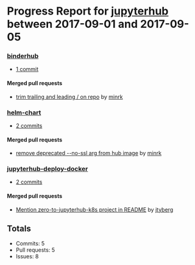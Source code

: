 # Progress Report for [jupyterhub](https://github.com/jupyterhub) between 2017-09-01 and 2017-09-05

### [binderhub](https://github.com/jupyterhub/binderhub)
-  [1 commit](https://github.com/jupyterhub/binderhub/compare/master@%7B1504249200%7D...master@%7B1504594800%7D)

#### Merged pull requests
- [trim trailing and leading / on repo](https://github.com/jupyterhub/binderhub/pull/96) by [minrk](https://github.com/minrk)

### [helm-chart](https://github.com/jupyterhub/helm-chart)
-  [2 commits](https://github.com/jupyterhub/helm-chart/compare/master@%7B1504249200%7D...master@%7B1504594800%7D)

#### Merged pull requests
- [remove deprecated --no-ssl arg from hub image](https://github.com/jupyterhub/helm-chart/pull/66) by [minrk](https://github.com/minrk)

### [jupyterhub-deploy-docker](https://github.com/jupyterhub/jupyterhub-deploy-docker)
-  [2 commits](https://github.com/jupyterhub/jupyterhub-deploy-docker/compare/master@%7B1504249200%7D...master@%7B1504594800%7D)

#### Merged pull requests
- [Mention zero-to-jupyterhub-k8s project in README](https://github.com/jupyterhub/jupyterhub-deploy-docker/pull/44) by [jtyberg](https://github.com/jtyberg)

## Totals
- Commits: 5
- Pull requests: 5
- Issues: 8
